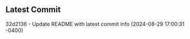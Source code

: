 
## Latest Commit
32d2136 - Update README with latest commit info (2024-08-29 17:00:31 -0400) <Yunxi-Zhou>
